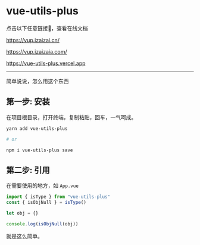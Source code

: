 # vue-utils-plus

点击以下任意链接🔗，查看在线文档

https://vup.izaizai.cn/

https://vup.izaizaia.com/

https://vue-utils-plus.vercel.app

---

简单说说，怎么用这个东西

## 第一步: 安装

在项目根目录，打开终端，复制粘贴，回车，一气呵成。

```sh
yarn add vue-utils-plus

# or

npm i vue-utils-plus save
```

## 第二步: 引用

在需要使用的地方，如 `App.vue`

```javascript
import { isType } from "vue-utils-plus"
const { isObjNull } = isType()

let obj = {}

console.log(isObjNull(obj))
```

就是这么简单。
